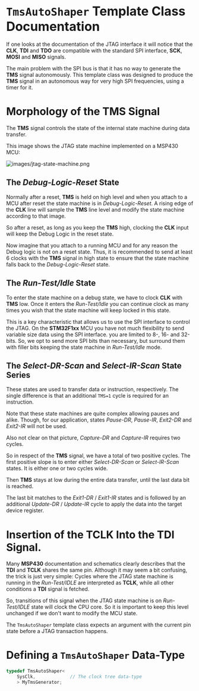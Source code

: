 ﻿# <big>`TmsAutoShaper` Template Class Documentation</big>

If one looks at the documentation of the JTAG interface it will notice that the **CLK**, **TDI** and **TDO** are compatible with the standard SPI interface, **SCK**, **MOSI** and **MISO** signals. 

The main problem with the SPI bus is that it has no way to generate the **TMS** signal autonomously. This template class was designed to produce the **TMS** signal in an autonomous way for very high SPI frequencies, using a timer for it. 


# Morphology of the **TMS** Signal

The **TMS** signal controls the state of the internal state machine during data transfer. 

This image shows the JTAG state machine implemented on a MSP430 MCU:

![images/jtag-state-machine.png](images/jtag-state-machine.png)


## The *Debug-Logic-Reset* State

Normally after a reset, **TMS** is held on high level and when you attach to a MCU after reset the state machine is in *Debug-Logic-Reset*. A rising edge of the **CLK**
line will sample the **TMS** line level and modify the state machine according to that image.

So after a reset, as long as you keep the **TMS** high, clocking the **CLK** input will keep the Debug Logic in the reset state.

Now imagine that you attach to a running MCU and for any reason the Debug logic is not on a reset state. Thus, it is recommended to send at least 6 clocks with the **TMS** signal in high state to ensure that the state machine falls back to the *Debug-Logic-Reset* state.


## The *Run-Test/Idle* State

To enter the state machine on a debug state, we have to clock **CLK** with **TMS** low. Once it enters the *Run-Test/Idle* you can continue clock as many times you wish that the state machine will keep locked in this state.

This is a key characteristic that allows us to use the SPI interface to control the JTAG. On the **STM32F1xx** MCU you have not much flexibility to send variable size data using the SPI interface. you are limited to 8-, 16- and 32-bits. So, we opt to send more SPI bits than necessary, but surround them with filler bits keeping the state machine in *Run-Test/Idle* mode. 


## The *Select-DR-Scan* and *Select-IR-Scan* State Series

These states are used to transfer data or instruction, respectively. The single difference is that an additional `TMS=1` cycle is required for an instruction. 

Note that these state machines are quite complex allowing pauses and alike. Though, for our application, states *Pause-DR*, *Pause-IR*, *Exit2-DR* and *Exit2-IR* will not be used.

Also not clear on that picture, *Capture-DR* and *Capture-IR* requires two cycles.

So in respect of the **TMS** signal, we have a total of two positive cycles. The first positive slope is to enter either *Select-DR-Scan* or *Select-IR-Scan* states. It is either one or two cycles wide.

Then **TMS** stays at low during the entire data transfer, until the last data bit is reached.

The last bit matches to the *Exit1-DR* / *Exit1-IR* states and is followed by an additional *Update-DR* / *Update-IR* cycle to apply the data into the target device register.


# Insertion of the **TCLK** Into the **TDI** Signal.

Many **MSP430** documentation and schematics clearly describes that the **TDI** and **TCLK** shares the same pin. Although it may seem a bit confusing, the trick is just very simple: Cycles where the JTAG state machine is running in the *Run-Test/IDLE* are interpreted as **TCLK**, while all other conditions a **TDI** signal is fetched.

So, transitions of this signal when the JTAG state machine is on *Run-Test/IDLE* state will clock the CPU core. So it is important to keep this level unchanged if we don't want to modify the MCU state.

The `TmsAutoShaper` template class expects an argument with the current pin state before a JTAG transaction happens. 


# Defining a `TmsAutoShaper` Data-Type

```cpp
typedef TmsAutoShaper<
    SysClk,             // The clock tree data-type
    > MyTmsGenerator;
```




